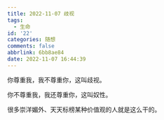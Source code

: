 ```yaml
---
title: 2022-11-07 歧视
tags:
  - 生命
id: '22'
categories: 随想
comments: false
abbrlink: 6bb8ae84
date: 2022-11-07 16:44:39
---
```


你尊重我，我不尊重你，这叫歧视。

你不尊重我，我还尊重你，这叫奴性。

很多崇洋媚外、天天标榜某种价值观的人就是这么干的。